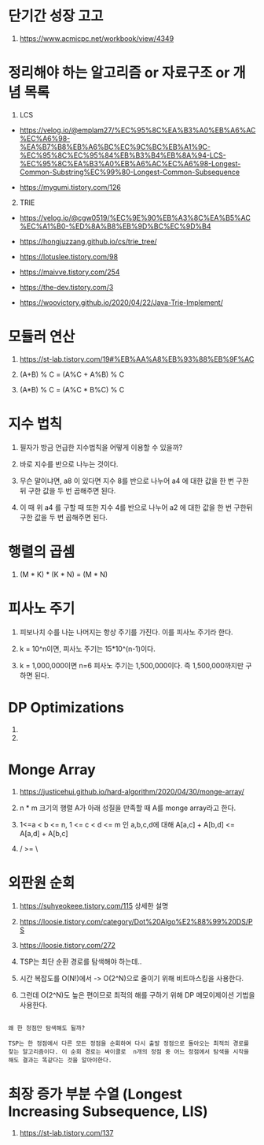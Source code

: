 # 단기간 성장 고고

1. https://www.acmicpc.net/workbook/view/4349

# 정리해야 하는 알고리즘 or 자료구조 or 개념 목록

1. LCS 

- https://velog.io/@emplam27/%EC%95%8C%EA%B3%A0%EB%A6%AC%EC%A6%98-%EA%B7%B8%EB%A6%BC%EC%9C%BC%EB%A1%9C-%EC%95%8C%EC%95%84%EB%B3%B4%EB%8A%94-LCS-%EC%95%8C%EA%B3%A0%EB%A6%AC%EC%A6%98-Longest-Common-Substring%EC%99%80-Longest-Common-Subsequence

- https://mygumi.tistory.com/126

2. TRIE

- https://velog.io/@cgw0519/%EC%9E%90%EB%A3%8C%EA%B5%AC%EC%A1%B0-%ED%8A%B8%EB%9D%BC%EC%9D%B4

- https://hongjuzzang.github.io/cs/trie_tree/

- https://lotuslee.tistory.com/98

- https://maivve.tistory.com/254

- https://the-dev.tistory.com/3

- https://woovictory.github.io/2020/04/22/Java-Trie-Implement/

# 모듈러 연산

1. https://st-lab.tistory.com/19#%EB%AA%A8%EB%93%88%EB%9F%AC

2. (A+B) % C = (A%C + A%B) % C

3. (A*B) % C = (A%C * B%C) % C

# 지수 법칙

1. 필자가 방금 언급한 지수법칙을 어떻게 이용할 수 있을까?

2. 바로 지수를 반으로 나누는 것이다.

3. 무슨 말이냐면, a8 이 있다면 지수 8를 반으로 나누어 a4 에 대한 값을 한 번 구한 뒤 구한 값을 두 번 곱해주면 된다.

4. 이 때 위 a4 를 구할 때 또한 지수 4를 반으로 나누어 a2 에 대한 값을 한 번 구한뒤 구한 값을 두 번 곱해주면 된다.

# 행렬의 곱셈

1. (M * K) * (K * N) = (M * N)

# 피사노 주기

1. 피보나치 수를 나눈 나머지는 항상 주기를 가진다. 이를 피사노 주기라 한다.

2. k = 10^n이면, 피사노 주기는 15*10^(n-1)이다.

3. k = 1,000,000이면 n=6 피사노 주기는 1,500,000이다. 즉 1,500,000까지만 구하면 된다.

# DP Optimizations

1. 

2. 

# Monge Array

1. https://justicehui.github.io/hard-algorithm/2020/04/30/monge-array/

2. n * m 크기의 행렬 A가 아래 성질을 만족할 때 A를 monge array라고 한다.

3. 1<=a < b <= n, 1 <= c < d <= m 인 a,b,c,d에 대해 A[a,c] + A[b,d] <= A[a,d] + A[b,c]

4. / >= \

# 외판원 순회

1. https://suhyeokeee.tistory.com/115 상세한 설명

1. https://loosie.tistory.com/category/Dot%20Algo%E2%88%99%20DS/PS

1. https://loosie.tistory.com/272

1. TSP는 최단 순환 경로를 탐색해야 하는데..

2. 시간 복잡도를 O(N!)에서 -> O(2^N)으로 줄이기 위해 비트마스킹을 사용한다.

3. 그런데 O(2^N)도 높은 편이므로 최적의 해를 구하기 위해 DP 메모이제이션 기법을 사용한다.

```

왜 한 정점만 탐색해도 될까?

TSP는 한 정점에서 다른 모든 정점을 순회하여 다시 출발 정점으로 돌아오는 최적의 경로를 찾는 알고리즘이다. 이 순회 경로는 싸이클로  n개의 정점 중 어느 정점에서 탐색을 시작을 해도 결과는 똑같다는 것을 알아야한다.

```

# 최장 증가 부분 수열 (Longest Increasing Subsequence, LIS)

1. https://st-lab.tistory.com/137

